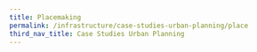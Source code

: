 ```yaml
---
title: Placemaking
permalink: /infrastructure/case-studies-urban-planning/place
third_nav_title: Case Studies Urban Planning
---
```

